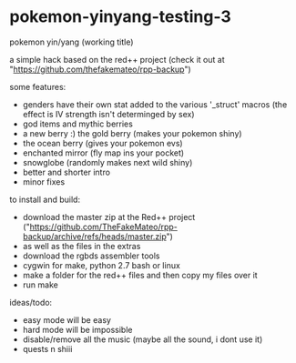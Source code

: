 # pokemon-yinyang-testing-3

pokemon yin/yang (working title)

a simple hack based on the red++ project (check it out at "https://github.com/thefakemateo/rpp-backup")

some features:

  * genders have their own stat added to the various '\_struct' macros (the effect is IV strength isn't determinged by sex)
  * god items and mythic berries
  * a new berry :) the gold berry (makes your pokemon shiny)
  * the ocean berry (gives your pokemon evs)
  * enchanted mirror (fly map ins your pocket)
  * snowglobe (randomly makes next wild shiny)
  * better and shorter intro
  * minor fixes


to install and build:
 * download the master zip at the Red++ project ("https://github.com/TheFakeMateo/rpp-backup/archive/refs/heads/master.zip")
 * as well as the files in the extras
 * download the rgbds assembler tools
 * cygwin for make, python 2.7 bash or linux
 * make a folder for the red++ files and then copy my files over it
 * run make

ideas/todo:
* easy mode will be easy
* hard mode will be impossible
* disable/remove all the music (maybe all the sound, i dont use it)
* quests n shiii
